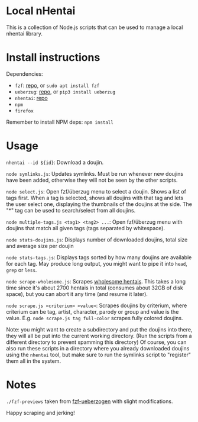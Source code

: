 # Local nHentai
This is a collection of Node.js scripts that can be used to manage a local nhentai library.

# Install instructions
Dependencies:

- `fzf`: [repo](https://github.com/junegunn/fzf), or `sudo apt install fzf`
- `ueberzug`: [repo](https://github.com/seebye/ueberzug), or `pip3 install ueberzug`
- `nhentai`: [repo](https://github.com/RicterZ/nhentai)
- `npm`
- `firefox`

Remember to install NPM deps: `npm install`

# Usage

`nhentai --id ${id}`: Download a doujin.

`node symlinks.js`: Updates symlinks. Must be run whenever new doujins have been added, otherwise they will not be seen by the other scripts.

`node select.js`: Open fzf/überzug menu to select a doujin. Shows a list of tags first. When a tag is selected, shows all doujins with that tag and lets the user select one, displaying the thumbnails of the doujins at the side. The "\*" tag can be used to search/select from all doujins.

`node multiple-tags.js <tag1> <tag2> ...`: Open fzf/überzug menu with doujins that match all given tags (tags separated by whitespace).

`node stats-doujins.js`: Displays number of downloaded doujins, total size and average size per doujin

`node stats-tags.js`: Displays tags sorted by how many doujins are available for each tag. May produce long output, you might want to pipe it into `head`, `grep` or `less`.

`node scrape-wholesome.js`: Scrapes [wholesome hentais](https://wholesomelist.com/list). This takes a long time since it's about 2700 hentais in total (consumes about 32GB of disk space), but you can abort it any time (and resume it later).

`node scrape.js <criterium> <value>`: Scrapes doujins by criterium, where criterium can be tag, artist, character, parody or group and value is the value. E.g. `node scrape.js tag full-color` scrapes fully colored doujins.

Note: you might want to create a subdirectory and put the doujins into there, they will all be put into the current working directory. (Run the scripts from a different directory to prevent spamming this directory)
Of course, you can also run these scripts in a directory where you already downloaded doujins using the `nhentai` tool, but make sure to run the symlinks script to "register" them all in the system.

# Notes

`./fzf-previews` taken from [fzf-ueberzogen](https://github.com/seebye/fzf-ueberzogen) with slight modifications.

Happy scraping and jerking!
